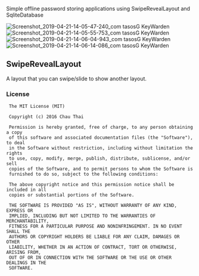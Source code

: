 Simple offline password storing applications using SwipeRevealLayout and SqliteDatabase

![Screenshot_2019-04-21-14-05-47-240_com tasosG KeyWarden](https://user-images.githubusercontent.com/36533876/56469215-42538d80-643f-11e9-8fef-74e5f5a83940.png)
![Screenshot_2019-04-21-14-05-55-753_com tasosG KeyWarden](https://user-images.githubusercontent.com/36533876/56469225-58f9e480-643f-11e9-8a00-9b0a73f406d1.png)
![Screenshot_2019-04-21-14-06-04-943_com tasosG KeyWarden](https://user-images.githubusercontent.com/36533876/56469228-61eab600-643f-11e9-9a14-bd1b4927d77f.png)
![Screenshot_2019-04-21-14-06-14-086_com tasosG KeyWarden](https://user-images.githubusercontent.com/36533876/56469230-63b47980-643f-11e9-9be6-2406860e9991.png)







## SwipeRevealLayout
A layout that you can swipe/slide to show another layout.

### License
```
 The MIT License (MIT)

 Copyright (c) 2016 Chau Thai

 Permission is hereby granted, free of charge, to any person obtaining a copy
 of this software and associated documentation files (the "Software"), to deal
 in the Software without restriction, including without limitation the rights
 to use, copy, modify, merge, publish, distribute, sublicense, and/or sell
 copies of the Software, and to permit persons to whom the Software is
 furnished to do so, subject to the following conditions:

 The above copyright notice and this permission notice shall be included in all
 copies or substantial portions of the Software.

 THE SOFTWARE IS PROVIDED "AS IS", WITHOUT WARRANTY OF ANY KIND, EXPRESS OR
 IMPLIED, INCLUDING BUT NOT LIMITED TO THE WARRANTIES OF MERCHANTABILITY,
 FITNESS FOR A PARTICULAR PURPOSE AND NONINFRINGEMENT. IN NO EVENT SHALL THE
 AUTHORS OR COPYRIGHT HOLDERS BE LIABLE FOR ANY CLAIM, DAMAGES OR OTHER
 LIABILITY, WHETHER IN AN ACTION OF CONTRACT, TORT OR OTHERWISE, ARISING FROM,
 OUT OF OR IN CONNECTION WITH THE SOFTWARE OR THE USE OR OTHER DEALINGS IN THE
 SOFTWARE.
```
